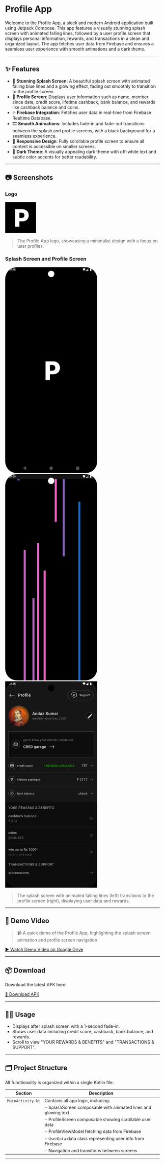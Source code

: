 # Profile App

Welcome to the Profile App, a sleek and modern Android application built using Jetpack Compose. This app features a visually stunning splash screen with animated falling lines, followed by a user profile screen that displays personal information, rewards, and transactions in a clean and organized layout. The app fetches user data from Firebase and ensures a seamless user experience with smooth animations and a dark theme.

---

## ✨ Features

- 🔵 **Stunning Splash Screen**: A beautiful splash screen with animated falling blue lines and a glowing effect, fading out smoothly to transition to the profile screen.
- 👤 **Profile Screen**: Displays user information such as name, member since date, credit score, lifetime cashback, bank balance, and rewards like cashback balance and coins.
- 🔥 **Firebase Integration**: Fetches user data in real-time from Firebase Realtime Database.
- 🎞️ **Smooth Animations**: Includes fade-in and fade-out transitions between the splash and profile screens, with a black background for a seamless experience.
- 📱 **Responsive Design**: Fully scrollable profile screen to ensure all content is accessible on smaller screens.
- 🌙 **Dark Theme**: A visually appealing dark theme with off-white text and subtle color accents for better readability.

---

## 📷 Screenshots

### Logo

<img src="./Nocap.png" alt="Profile App Logo" width="100"/>

> The Profile App logo, showcasing a minimalist design with a focus on user profiles.

### Splash Screen and Profile Screen

<img src="./profile2.png" alt="Splash Screen" width="300"/>  
<img src="./profile3.png" alt="Splash Screen 2" width="300"/>  
<img src="./profile1.png" alt="Profile Screen" width="300"/>

> The splash screen with animated falling lines (left) transitions to the profile screen (right), displaying user data and rewards.

---

## 🎥 Demo Video

> 📹 A quick demo of the Profile App, highlighting the splash screen animation and profile screen navigation.

[▶️ Watch Demo Video on Google Drive](https://drive.google.com/file/d/1UN--Mwl_zvWORJOg6DkrBNkLBWH2HbYh/view?usp=drive_link)

---

## 📦 Download

Download the latest APK here:

[📱 Download APK](./apk.apk)

---


## 🧑‍💻 Usage

- Displays after splash screen with a 1-second fade-in.
- Shows user data including credit score, cashback, bank balance, and rewards.
- Scroll to view "YOUR REWARDS & BENEFITS" and "TRANSACTIONS & SUPPORT".

---

## 🗂 Project Structure

All functionality is organized within a single Kotlin file:

| Section              | Description                                                                 |
|----------------------|-----------------------------------------------------------------------------|
| `MainActivity.kt`    | Contains all app logic, including:                                          |
|                      | - SplashScreen composable with animated lines and glowing text              |
|                      | - ProfileScreen composable showing scrollable user data                     |
|                      | - ProfileViewModel fetching data from Firebase                              |
|                      | - `UserData` data class representing user info from Firebase                |
|                      | - Navigation and transitions between screens                                |

---

